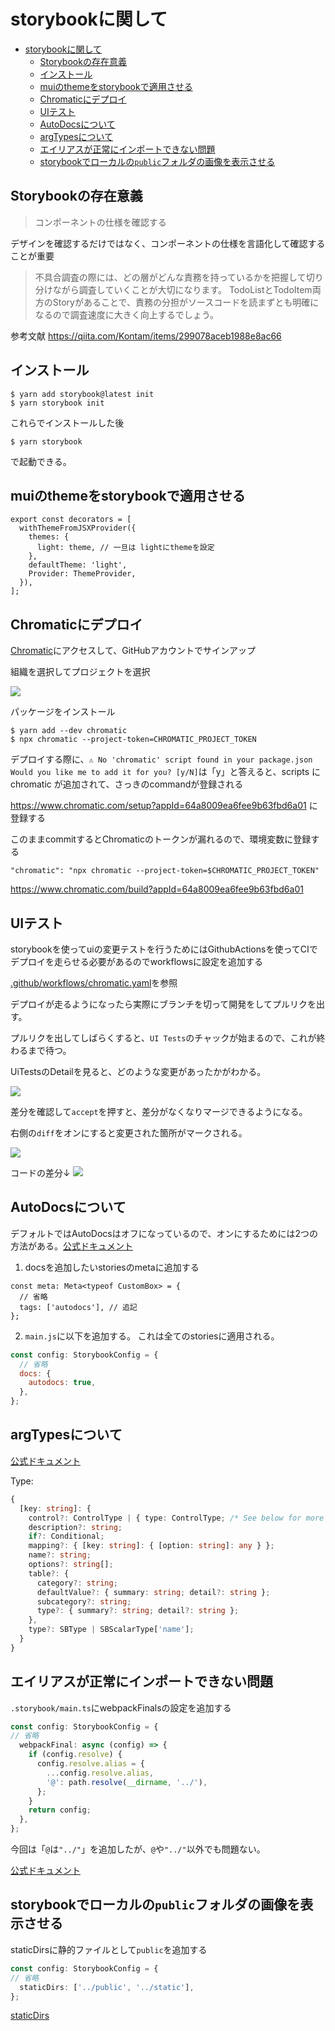 # storybookに関して

- [storybookに関して](#storybookに関して)
  - [Storybookの存在意義](#storybookの存在意義)
  - [インストール](#インストール)
  - [muiのthemeをstorybookで適用させる](#muiのthemeをstorybookで適用させる)
  - [Chromaticにデプロイ](#chromaticにデプロイ)
  - [UIテスト](#uiテスト)
  - [AutoDocsについて](#autodocsについて)
  - [argTypesについて](#argtypesについて)
  - [エイリアスが正常にインポートできない問題](#エイリアスが正常にインポートできない問題)
  - [storybookでローカルの`public`フォルダの画像を表示させる](#storybookでローカルのpublicフォルダの画像を表示させる)


## Storybookの存在意義

> コンポーネントの仕様を確認する

デザインを確認するだけではなく、コンポーネントの仕様を言語化して確認することが重要

>不具合調査の際には、どの層がどんな責務を持っているかを把握して切り分けながら調査していくことが大切になります。
TodoListとTodoItem両方のStoryがあることで、責務の分担がソースコードを読まずとも明確になるので調査速度に大きく向上するでしょう。

参考文献
https://qiita.com/Kontam/items/299078aceb1988e8ac66

## インストール

```
$ yarn add storybook@latest init
$ yarn storybook init
```

これらでインストールした後

```
$ yarn storybook
```

で起動できる。

## muiのthemeをstorybookで適用させる

```ts:.storybook/preview.tsx
export const decorators = [
  withThemeFromJSXProvider({
    themes: {
      light: theme, // 一旦は lightにthemeを設定
    },
    defaultTheme: 'light',
    Provider: ThemeProvider,
  }),
];
```

## Chromaticにデプロイ

[Chromatic](https://www.chromatic.com/?utm_source=storybook_website&utm_medium=link&utm_campaign=storybook)にアクセスして、GitHubアカウントでサインアップ

組織を選択してプロジェクトを選択

![](public/chromatic.png)

パッケージをインストール

```
$ yarn add --dev chromatic
$ npx chromatic --project-token=CHROMATIC_PROJECT_TOKEN
```

デプロイする際に、`⚠ No 'chromatic' script found in your package.json
Would you like me to add it for you? [y/N]`は「y」と答えると、scripts に chromatic が追加されて、さっきのcommandが登録される

https://www.chromatic.com/setup?appId=64a8009ea6fee9b63fbd6a01 に登録する

このままcommitするとChromaticのトークンが漏れるので、環境変数に登録する

```
"chromatic": "npx chromatic --project-token=$CHROMATIC_PROJECT_TOKEN"
```

https://www.chromatic.com/build?appId=64a8009ea6fee9b63fbd6a01

## UIテスト

storybookを使ってuiの変更テストを行うためにはGithubActionsを使ってCIでデプロイを走らせる必要があるのでworkflowsに設定を追加する

[.github/workflows/chromatic.yaml](https://github.com/u-Hoshi/ui-library-1/blob/main/.github/workflows/chromatic.yaml)を参照

デプロイが走るようになったら実際にブランチを切って開発をしてプルリクを出す。

プルリクを出してしばらくすると、`UI Tests`のチャックが始まるので、これが終わるまで待つ。

UiTestsのDetailを見ると、どのような変更があったかがわかる。

![](public/storybookUiTest.png)

差分を確認して`accept`を押すと、差分がなくなりマージできるようになる。

右側の`diff`をオンにすると変更された箇所がマークされる。

![](public/chromaticdiff.png)

コードの差分↓
![](public/githubdiff.png)

## AutoDocsについて

デフォルトではAutoDocsはオフになっているので、オンにするためには2つの方法がある。[公式ドキュメント](https://storybook.js.org/blog/storybook-7-docs/#:~:text=Autodocs%20is%20now%20opt%2Din)

1. docsを追加したいstoriesのmetaに追加する

```tsx
const meta: Meta<typeof CustomBox> = {
  // 省略
  tags: ['autodocs'], // 追記
};
```

2. `main.js`に以下を追加する。
   これは全てのstoriesに適用される。

```js:.storybook/main.js
const config: StorybookConfig = {
  // 省略
  docs: {
    autodocs: true,
  },
};

```

## argTypesについて

[公式ドキュメント](https://storybook.js.org/docs/react/api/arg-types)

Type:

```ts
{
  [key: string]: {
    control?: ControlType | { type: ControlType; /* See below for more */ };
    description?: string;
    if?: Conditional;
    mapping?: { [key: string]: { [option: string]: any } };
    name?: string;
    options?: string[];
    table?: {
      category?: string;
      defaultValue?: { summary: string; detail?: string };
      subcategory?: string;
      type?: { summary?: string; detail?: string };
    },
    type?: SBType | SBScalarType['name'];
  }
}
```

## エイリアスが正常にインポートできない問題

`.storybook/main.ts`にwebpackFinalsの設定を追加する

```ts:.storybook/main.ts
const config: StorybookConfig = {
// 省略
  webpackFinal: async (config) => {
    if (config.resolve) {
      config.resolve.alias = {
        ...config.resolve.alias,
        '@': path.resolve(__dirname, '../'),
      };
    }
    return config;
  },
};
```

今回は「`@`は`"../"`」を追加したが、`@`や`"../"`以外でも問題ない。

[公式ドキュメント](https://storybook.js.org/docs/react/builders/webpack#troubleshooting)

## storybookでローカルの`public`フォルダの画像を表示させる

staticDirsに静的ファイルとして`public`を追加する

```ts:.storybook/main.ts
const config: StorybookConfig = {
// 省略
  staticDirs: ['../public', '../static'],
};
```

[staticDirs](https://storybook.js.org/docs/react/api/main-config-static-dirs)